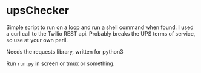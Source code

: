 # upsChecker
Simple script to run on a loop and run a shell command when found. I used a curl call to the Twilio REST api. Probably breaks the UPS terms of service, so use at your own peril.

Needs the requests library, written for python3

Run `run.py` in screen or tmux or something.
